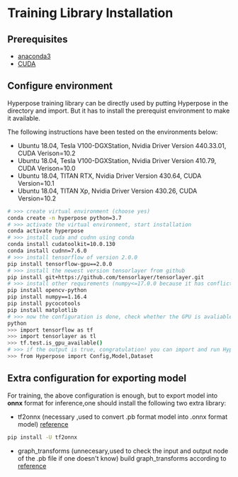 # Training Library Installation

## Prerequisites
* [anaconda3](https://www.anaconda.com/products/individual)
* [CUDA](https://developer.nvidia.com/cuda-downloads)

## Configure environment
Hyperpose training library can be directly used by putting Hyperpose in the directory and import.
But it has to install the prerequist environment to make it available.

The following instructions have been tested on the environments below:
* Ubuntu 18.04, Tesla V100-DGXStation, Nvidia Driver Version 440.33.01, CUDA Verison=10.2  
* Ubuntu 18.04, Tesla V100-DGXStation, Nvidia Driver Version 410.79, CUDA Verison=10.0  
* Ubuntu 18.04, TITAN RTX, Nvidia Driver Version 430.64, CUDA Version=10.1  
* Ubuntu 18.04, TITAN Xp, Nvidia Driver Version 430.26, CUDA Version=10.2

```bash
# >>> create virtual environment (choose yes)
conda create -n hyperpose python=3.7
# >>> activate the virtual environment, start installation
conda activate hyperpose
# >>> install cuda and cudnn using conda
conda install cudatoolkit=10.0.130
conda install cudnn=7.6.0
# >>> install tensorflow of version 2.0.0
pip install tensorflow-gpu==2.0.0
# >>> install the newest version tensorlayer from github
pip install git+https://github.com/tensorlayer/tensorlayer.git
# >>> install other requirements (numpy<=17.0.0 because it has conflicts with pycocotools)
pip install opencv-python
pip install numpy==1.16.4
pip install pycocotools
pip install matplotlib
# >>> now the configuration is done, check whether the GPU is avaliable.
python
>>> import tensorflow as tf
>>> import tensorlayer as tl
>>> tf.test.is_gpu_available()
# >>> if the output is true, congratulation! you can import and run Hyperpose now
>>> from Hyperpose import Config,Model,Dataset
```
## Extra configuration for exporting model
For training, the above configuration is enough, but to export model into **onnx** format for inference,one should install the
following two extra library:
* tf2onnx (necessary ,used to convert .pb format model into .onnx format model) [reference](https://github.com/onnx/tensorflow-onnx)
```bash
pip install -U tf2onnx
```
* graph_transforms (unnecesary,used to check the input and output node of the .pb file if one doesn't know)
build graph_transforms according to [reference](https://github.com/tensorflow/tensorflow/tree/master/tensorflow/tools/graph_transforms#using-the-graph-transform-tool)




